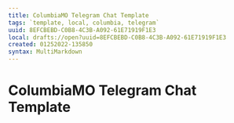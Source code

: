```yaml
---
title: ColumbiaMO Telegram Chat Template
tags: `template, local, columbia, telegram`
uuid: 8EFCBEBD-C0B8-4C3B-A092-61E71919F1E3
local: drafts://open?uuid=8EFCBEBD-C0B8-4C3B-A092-61E71919F1E3
created: 01252022-135850
syntax: MultiMarkdown
---
```

 # ColumbiaMO Telegram Chat Template